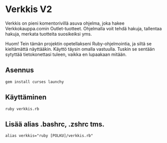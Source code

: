 # Verkkis V2

Verkkis on pieni komentorivillä asuva ohjelma, joka hakee Verkkokauppa.comin Outlet-tuotteet. Ohjelmalla voit tehdä hakuja, tallentaa hakuja, merkata tuotteita suosikeiksi yms.

Huom! Tein tämän projektin opetellakseni Ruby-ohjelmointia, ja siltä se kieltämättä näyttääkin. Käyttö täysin omalla vastuulla. Tuskin se sentään sytyttää tietokonettasi tuleen, vaikka en lupaakaan mitään.

## Asennus

```shell
gem install curses launchy
```

## Käyttäminen

```shell
ruby verkkis.rb
````

## Lisää alias .bashrc, .zshrc tms.

```shell
alias verkkis="ruby [POLKU]/verkkis.rb"
```
